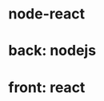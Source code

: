 # node-react
# back: nodejs 
# front: react 


<!-- 
*…or push an existing repository from the command line
*git remote add origin https://github.com/shypang/Algo_python_Study.git
*git branch -M main
*git push -u origin main -->
